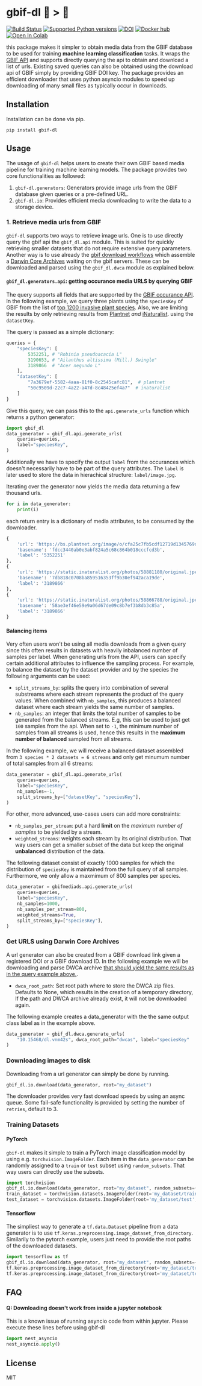 # gbif-dl 🌱 > 💾

[![Build Status](https://github.com/plantnet/gbif-dl/workflows/CI/badge.svg)](https://github.com/plantnet/gbif-dl/actions?query=workflow%3ACI+branch%3Amaster+event%3Apush)
[![Supported Python versions](https://img.shields.io/pypi/pyversions/gbif-dl.svg)](https://pypi.python.org/pypi/gbif-dl)
[![DOI](https://zenodo.org/badge/DOI/10.5281/zenodo.3269749.svg)](https://doi.org/10.5281/zenodo.3269749)
[![Docker hub](https://img.shields.io/docker/cloud/build/plantnet/gbif-dl)](https://cloud.docker.com/u/plantnet/repository/docker/plantnet/gbif-dl)
[![Open In Colab](https://colab.research.google.com/assets/colab-badge.svg)]() 

this package makes it simpler to obtain media data from the GBIF database to be used for training __machine learning classification__ tasks. It wraps the [GBIF API](https://www.gbif.org/developer/summary) and supports directly querying the api to obtain and download a list of urls.
Existing saved queries can also be obtained using the download api of GBIF simply by providing GBIF DOI key.
The package provides an efficient downloader that uses python asyncio modules to speed up downloading of many small files as typically occur in downloads.

## Installation

Installation can be done via pip.

```
pip install gbif-dl
```
## Usage

The usage of `gbif-dl` helps users to create their own GBIF based media pipeline for training machine learning models. The package provides two core functionalities as followed:

1. `gbif-dl.generators`: Generators provide image urls from the GBIF database given queries or a pre-defined URL.
2. `gbif-dl.io`: Provides efficient media downloading to write the data to a storage device.

### 1. Retrieve media urls from GBIF

`gbif-dl` supports two ways to retrieve image urls. One is to use directly query the gbif api the `gbif_dl.api` module. This is suited for quickly retrieving smaller datasets that do not require extensive query parameters. Another way is to use already the [gbif download workflows](https://www.gbif.org/data-processing) which assemble a [Darwin Core Archives](https://github.com/gbif/ipt/wiki/DwCAHowToGuide) waiting on the gbif servers. These can be downloaded and parsed using the `gbif_dl.dwca` module as explained below.

#### `gbif_dl.generators.api`: getting occurance media URLS by querying GBIF

The query supports all fields that are supported by the [GBIF occurance API](https://www.gbif.org/developer/occurrence#search). In the following example, we query three plants using the `speciesKey` of GBIF from the list of [top 1200 invasive plant species](https://www.cabi.org/ISC). Also, we are limiting the results by only retrieving results from [Plantnet](https://plantnet.org) _and_ [iNaturalist](https://www.inaturalist.org/). using the `datasetKey`.

The query is passed as a simple dictionary:

```python
queries = {
    "speciesKey": [
        5352251, # "Robinia pseudoacacia L"
        3190653, # "Ailanthus altissima (Mill.) Swingle"
        3189866  # "Acer negundo L"
    ],
    "datasetKey": [
        "7a3679ef-5582-4aaa-81f0-8c2545cafc81",  # plantnet
        "50c9509d-22c7-4a22-a47d-8c48425ef4a7"  # inaturalist
    ]
}
```


Give this query, we can pass this to the `api.generate_urls` function which returns a python
generator:

```python
import gbif_dl
data_generator = gbif_dl.api.generate_urls(
    queries=queries,
    label="speciesKey",
)
```

Additionally we have to specify the output `label` from the occurances which doesn't
necessarily have to be part of the query attributes. The `label` is later used to store the data in hierachical structure: `label/image.jpg`.

Iterating over the generator now yields the media data returning a few thousand urls.

```python
for i in data_generator:
    print(i)
```

each return entry is a dictionary of media attributes, to be consumed by the downloader.

```python
{
    'url': 'https://bs.plantnet.org/image/o/cfa25c7fb5cdf12719d1345769d3936d0ca73974', 
    'basename': 'fdcc3440ab0e3abf824a5c68c864b018cccfcd3b', 
    'label': '5352251'
},
{
    'url': 'https://static.inaturalist.org/photos/58881180/original.jpeg?1577914533', 
    'basename': '7db818c0708ba859516353ff9b30ef942aca19de', 
    'label': '3189866'
},
{
    'url': 'https://static.inaturalist.org/photos/58866788/original.jpeg?1577898729', 
    'basename': '58ae3ef46e59e9a06d67de09c8b7ef3b8db3c85a', 
    'label': '3189866'
}
```

#### Balancing items

Very often users won't be using all media downloads from a given query since this often results in datasets with heavily inbalanced number of samples per label. When generating urls from the API, users can specify certain additional attributes to influence the sampling process. For example, to balance the dataset by the dataset provider and by the species the following arguments can be used:

* `split_streams_by`: splits the query into combination of several substreams where each stream represents the product of the query values. When combined with `nb_samples`, this produces a balanced dataset where each stream yields the same number of samples.
* `nb_samples`: an integer that limits the total number of samples to be generated from the balanced streams. E.g, this can be used to just get `100` samples from the api. When set to `-1`, the minimum number of samples from all streams is used, hence this results in the __maximum number of balanced__ sampled from all streams.

In the following example, we will receive a balanced dataset assembled from `3 species * 2 datasets = 6 streams` and only get minumum number of total samples from all 6 streams:

```python
data_generator = gbif_dl.api.generate_urls(
    queries=queries,
    label="speciesKey",
    nb_samples=-1,
    split_streams_by=["datasetKey", "speciesKey"],
)
```

For other, more advanced, use-cases users can add more constraints:

* `nb_samples_per_stream`: put a hard __limit__ on the _maximum number of samples_ to be yielded by a stream.
* `weighted_streams`: weights each stream by its original distribution. That way users can get a smaller subset of the data but keep the original __unbalanced__ distribution of the data.

The following dataset consist of exactly 1000 samples for which the distribution of `speciesKey` is maintained from the full query of all samples. Furthermore, we only allow a maxmimum of 800 samples per species.

```python
data_generator = gbifmediads.api.generate_urls(
    queries=queries,
    label="speciesKey",
    nb_samples=1000,
    nb_samples_per_stream=800,
    weighted_streams=True,
    split_streams_by=["speciesKey"],
)
```

### Get URLS using Darwin Core Archives

A url generator can also be created from a GBIF download link given a registered DOI or a GBIF download ID. In the following example we will be downloading and parse DWCA archive [that should yield the same results as in the query example above.](https://www.gbif.org/occurrence/download/0117522-200613084148143).

* `dwca_root_path`: Set root path where to store the DWCA zip files. Defaults to None, which results in the creation of a temporary directory, If the path and DWCA archive already exist, it will not be downloaded again.

The following example creates a data_generator with the the same output class label as in the example above.

```python
data_generator = gbif_dl.dwca.generate_urls(
    "10.15468/dl.vnm42s", dwca_root_path="dwcas", label="speciesKey"
)
```
### Downloading images to disk

Downloading from a url generator can simply be done by running.

```python
gbif_dl.io.download(data_generator, root="my_dataset")
```

The downloader provides very fast download speeds by using an async queue. Some fail-safe functionality is provided by setting the number of `retries`, default to 3.

### Training Datasets

#### PyTorch

`gbif-dl` makes it simple to train a PyTorch image classification model by using e.g. `torchvision.ImageFolder`. Each item in the `data_generator` can be randomly assigned to a `train` or `test` subset using `random_subsets`. That way users can directly use the subsets.

```python
import torchvision
gbif_dl.io.download(data_generator, root="my_dataset", random_subsets={'train': 0.9, 'test': 0.1})
train_dataset = torchvision.datasets.ImageFolder(root='my_dataset/train', ...)
test_dataset = torchvision.datasets.ImageFolder(root='my_dataset/test', ...)
```

#### Tensorflow

The simpliest way to generate a `tf.data.Dataset` pipeline from a data generator is to use `tf.keras.preprocessing.image_dataset_from_directory`.
Similarily to the pytorch example, users just need to provide the root paths of the downloaded datasets.

```python
import tensorflow as tf
gbif_dl.io.download(data_generator, root="my_dataset", random_subsets={'train': 0.9, 'test': 0.1})
tf.keras.preprocessing.image_dataset_from_directory(root='my_dataset/train', label_mode="categorical", labels="inferred", *args, **kwargs)
tf.keras.preprocessing.image_dataset_from_directory(root='my_dataset/test', label_mode="categorical", labels="inferred", *args, **kwargs)
```

## FAQ

#### Q: Downloading doesn't work from inside a jupyter notebook

This is a known issue of running asyncio code from within jupyter.
Please execute these lines before using gbif-dl

```python
import nest_asyncio
nest_asyncio.apply()
```

## License

MIT